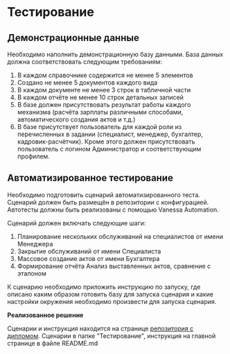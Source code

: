 # Тестирование

## Демонстрационные данные

Необходимо наполнить демонстрационную базу данными. База данных должна соответствовать следующим требованиям:
1. В каждом справочнике содержится не менее 5 элементов
2. Создано не менее 5 документов каждого вида
3. В каждом документе не менее 3 строк в табличной части
4. В каждом отчёте не менее 10 строк детальных записей
5. В базе должен присутствовать результат работы каждого механизма (расчёта зарплаты различными способами, автоматического создания актов и т.д.)
6. В базе присутствует пользователь для каждой роли из перечисленных в задании (специалист, менеджер, бухгалтер, кадровик-расчётчик). Кроме этого должен присутствовать пользователь с логином Администратор и соответствующим профилем.

## Автоматизированное тестирование

Необходимо подготовить сценарий автоматизированного теста. Сценарий должен быть размещён в репозитории с конфигурацией. Автотесты должны быть реализованы с помощью Vanessa Automation.

Сценарий должен включать следующие шаги:
1. Планирование нескольких обслуживаний на специалистов от имени Менеджера
2. Закрытие обслуживаний от имени Специалиста
3. Массовое создание актов от имени Бухгалтера
4. Формирование отчёта Анализ выставленных актов, сравнение с эталоном

К сценарию необходимо приложить инструкцию по запуску, где описано каким образом готовить базу для запуска сценария и какие настройки окружения необходимо произвести для запуска сценария.


**Реализованное решение**

Сценарии и инструкция находится на странице [репозитория с дипломом](https://github.com/MaryanaSl/Diplom_SL). Сценарии в папке "Тестирование", инструкция на главной странице в файле README.md
